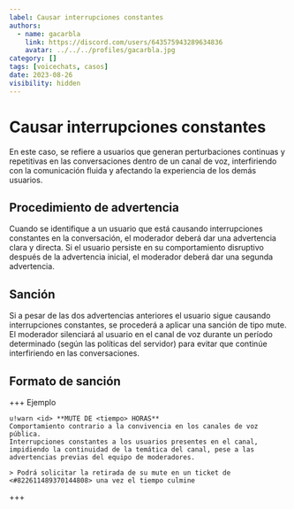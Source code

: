 ```yaml
---
label: Causar interrupciones constantes
authors:
  - name: gacarbla
    link: https://discord.com/users/643575943289634836
    avatar: ../../../profiles/gacarbla.jpg
category: []
tags: [voicechats, casos]
date: 2023-08-26
visibility: hidden
---
```


# Causar interrupciones constantes
En este caso, se refiere a usuarios que generan perturbaciones continuas y repetitivas en las conversaciones dentro de un canal de voz, interfiriendo con la comunicación fluida y afectando la experiencia de los demás usuarios.

## Procedimiento de advertencia
Cuando se identifique a un usuario que está causando interrupciones constantes en la conversación, el moderador deberá dar una advertencia clara y directa. Si el usuario persiste en su comportamiento disruptivo después de la advertencia inicial, el moderador deberá dar una segunda advertencia.

## Sanción
Si a pesar de las dos advertencias anteriores el usuario sigue causando interrupciones constantes, se procederá a aplicar una sanción de tipo mute. El moderador silenciará al usuario en el canal de voz durante un período determinado (según las políticas del servidor) para evitar que continúe interfiriendo en las conversaciones.

## Formato de sanción
+++ Ejemplo
```
u!warn <id> **MUTE DE <tiempo> HORAS**
Comportamiento contrario a la convivencia en los canales de voz pública.
Interrupciones constantes a los usuarios presentes en el canal, impidiendo la continuidad de la temática del canal, pese a las advertencias previas del equipo de moderadores.

> Podrá solicitar la retirada de su mute en un ticket de <#822611489370144808> una vez el tiempo culmine
```
+++